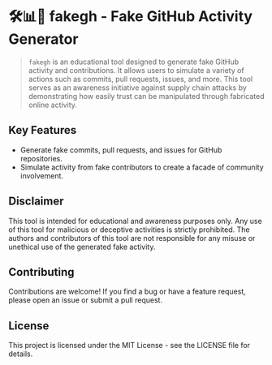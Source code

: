 # 🛠️📊🤖 fakegh - Fake GitHub Activity Generator
> `fakegh` is an educational tool designed to generate fake GitHub activity and contributions. It allows users to simulate a variety of actions such as commits, pull requests, issues, and more. This tool serves as an awareness initiative against supply chain attacks by demonstrating how easily trust can be manipulated through fabricated online activity.

## Key Features
- Generate fake commits, pull requests, and issues for GitHub repositories.
- Simulate activity from fake contributors to create a facade of community involvement.

## Disclaimer
This tool is intended for educational and awareness purposes only. Any use of this tool for malicious or deceptive activities is strictly prohibited. The authors and contributors of this tool are not responsible for any misuse or unethical use of the generated fake activity.

## Contributing
Contributions are welcome! If you find a bug or have a feature request, please open an issue or submit a pull request.

## License
This project is licensed under the MIT License - see the LICENSE file for details.